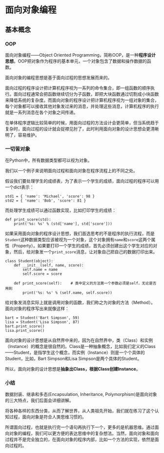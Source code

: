 # 面向对象编程



## 基本概念

### OOP

面向对象编程——Object Oriented Programming，简称OOP，是一种**程序设计思想**。OOP把对象作为程序的基本单元，一个对象包含了数据和操作数据的函数。

面向对象的编程思想是基于面向过程的思想发展而来的。

面向过程的程序设计把计算机程序视为一系列的命令集合，即一组函数的顺序执行。面向过程通常会把函数继续切分为子函数，即把大块函数通过切割成小块函数来降低系统的复杂度。而面向对象的程序设计把计算机程序视为一组对象的集合，每个对象都可以接收其他对象发过来的消息，并处理这些消息，计算机程序的执行就是一系列消息在各个对象之间传递。

在单体程序逻辑比较简单的时候，用面向过程的方法设计会更简单，但当系统趋于复杂时，面向过程的设计就会捉襟见肘了，此时利用面向对象的设计思想会更清晰明了，容易维护。



### 一切皆对象

在Python中，所有数据类型都可以视为对象。

我们以一个例子来说明面向过程和面向对象在程序流程上的不同之处。

假设我们要处理学生的成绩表，为了表示一个学生的成绩，面向过程的程序可以用一个dict表示：

```
std1 = { 'name': 'Michael', 'score': 98 }
std2 = { 'name': 'Bob', 'score': 81 }
```

而处理学生成绩可以通过函数实现，比如打印学生的成绩：

```
def print_score(std):
    print('%s: %s' % (std['name'], std['score']))
```

如果采用面向对象的程序设计思想，我们首选思考的不是程序的执行流程，而是`Student`这种数据类型应该被视为一个对象，这个对象拥有`name`和`score`这两个属性（Property）。如果要打印一个学生的成绩，首先必须创建出这个学生对应的对象，然后，给对象发一个`print_score`消息，让对象自己把自己的数据打印出来。

```
class Student(object):
    def __init__(self, name, score):
        self.name = name
        self.score = score

    def print_score(self):    # 类中定义的方法第一个参数必须是self，无论是否用到
        print('%s: %s' % (self.name, self.score))
```

给对象发消息实际上就是调用对象的函数，我们称之为对象的方法（Method）。面向对象的程序写出来就像这样：

```
bart = Student('Bart Simpson', 59)
lisa = Student('Lisa Simpson', 87)
bart.print_score()
lisa.print_score()
```

面向对象的设计思想是从自然界中来的，因为在自然界中，类（Class）和实例（Instance）的概念是很自然的。Class是一种抽象概念，比如我们定义的Class——Student，是指学生这个概念，而实例（Instance）则是一个个具体的Student，比如，Bart Simpson和Lisa Simpson是两个具体的Student。

所以，面向对象的设计思想是**抽象出Class，根据Class创建Instance**。

### 小结

数据封装、继承和多态(Encapsulation, Inheritance, Polymorphism)是面向对象的三大特点，我们后面会详细讲解。

将各种各样的东西分类，从而了解世界，从人类祖先开始，我们就在练习了这个认知过程，面向对象是符合人类思维习惯的。

所谓面向过程，也就是执行完一个语句再执行下一个，更多的是机器思维。通过面向对象的编程，我们可以更方便的表达思维中的复杂想法。当然，面向对象和面向过程并不是完全独立的，在面向对象的程序内部，比如一个方法的实现，依然是面向过程的。

